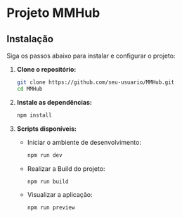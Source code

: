 # Projeto MMHub

## Instalação

Siga os passos abaixo para instalar e configurar o projeto:

1. **Clone o repositório:**
      ```sh
      git clone https://github.com/seu-usuario/MMHub.git
      cd MMHub
      ```

2. **Instale as dependências:**
      ```sh
      npm install
      ```

3. **Scripts disponíveis:**
      - Iniciar o ambiente de desenvolvimento:
        ```sh
        npm run dev
        ```
      - Realizar a Build do projeto:
        ```sh
        npm run build
        ```
      - Visualizar a aplicação:
        ```sh
        npm run preview
        ```